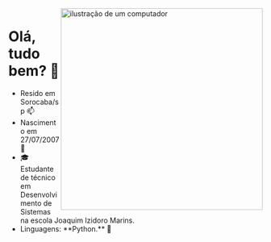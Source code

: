 <img src="https://raw.githubusercontent.com/MicaelliMedeiros/micaellimedeiros/master/image/computer-illustration.png" alt="ilustração de um computador" min-width="400px" max-width="400px" width="400px" align="right">
<h1>Olá, tudo bem? 💜 </h1>
<ul> 
    <li> Resido em Sorocaba/sp 📫</li>
    <li> Nascimento em 27/07/2007 🌱</li>
    <li> 🎓 Estudante de técnico em Desenvolvimento de Sistemas na escola Joaquim Izidoro Marins.</li>
    <li> Linguagens: **Python.** 💬</li>
</ul>


<!--
**marioca221/marioca221** is a ✨ _special_ ✨ repository because its `README.md` (this file) appears on your GitHub profile.

Here are some ideas to get you started:

- 🔭 I’m currently working on ...
- 🌱 I’m currently learning ...
- 👯 I’m looking to collaborate on ...
- 🤔 I’m looking for help with ...
- 💬 Ask me about ...
- 📫 How to reach me: ...
- 😄 Pronouns: ...
- ⚡ Fun fact: ...
-->

